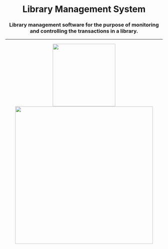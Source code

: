 <h1 align="center">Library Management System</h1>
<h3 align="center">Library management software for the purpose of monitoring and controlling the transactions in a library.</h3><hr>
<div align="center">
  <img height="200" src="https://github.com/moulik10sharma/Library-Management-System/assets/92577073/f0079cd7-276b-4130-b0fc-7a1a3115e2d9"/>
</div>
<div align="center">
  <img height="440" src="https://github.com/user-attachments/assets/275a8926-9b7e-4f35-bbc2-9b0e395497c4"/>
</div>
